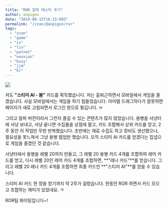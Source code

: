 ```yaml
---
title: "ROR 알파 테스터 후기"
author: anpigon
date: "2019-08-15T16:15:09Z"
permalink: "/zzan/@anpigon/ror"
tags:
  - "zzan"
  - "game"
  - "iv"
  - "liv"
  - "palnet"
  - "neoxian"
  - "busy"
  - "jjm"
  - "kr"
---
```


![](https://files.steempeak.com/file/steempeak/anpigon/GPVULZe1-KakaoTalk_Image_2019-08-16-00-53-07.jpeg)

저도 **"스티미 AI - 봄"** 카드를 획득했습니다. 저는 출퇴근하면서 모바일에서 게임을 즐겼습니다. 사실 모바일에서는 게임을 하기 힘들었습니다. 아이템 드래그하다가 잘못하면 페이지가 새로 고침되면서 로그인 창으로 튕깁니다. ㅠ

그리고 알파 버전이라서 그런지 즐길 수 있는 콘텐츠가 많지 않았습니다. 용병을 사냥터에 사냥 보내고, 사냥 끝나면 수집품을 상점에 팔고, 카드 조합해서 상위 카드를 얻고, 2주 동안 이 작업만 무한 반복했습니다. 초반에는 재료 수집도 하고 장비도 생산했으나, 필요성을 못느껴서 그냥 용병 렙업만 했습니다. 오직 스티미 AI 카드를 얻겠다는 집녑으로 게임을 즐겼던 것 같습니다.

사냥터에서 용병을  레벨 20까지 만들고, 그 레벨 20 용병 카드 4개를 조합하여 레어 카드를 얻고, 다시 레벨 20인 레어 카드 4개를 조합하면, **"레나 카드"**를 얻습니다. 그리고 레벨 20 레나 카드 4개를 조합하면 최종 카드인 **"스티미 AI"**를 얻을 수 있습니다.

스티미 AI 카드 한 장을 얻기까지 약 2주가 걸렸습니다. 한동안 ROR 하면서 카드 모으고 조합하는 재미가 있었네요. ㅋ

ROR팀 화이팅입니다~!